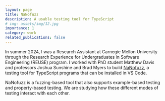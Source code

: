 ```yaml
---
layout: page
title: NaNofuzz
description: A usable testing tool for TypeScript
# img: assets/img/12.jpg
importance: 1
category: work
related_publications: false
---
```


In summer 2024, I was a Research Assistant at Carnegie Mellon University through the Research Experience for Undergraduates in Software Engineering (REUSE) program. I worked with PhD student Matthew Davis and professors Joshua Sunshine and Brad Myers to build [NaNofuzz](https://marketplace.visualstudio.com/items?itemName=penrose.nanofuzz), a testing tool for TypeScript programs that can be installed in VS Code.

NaNofuzz is a fuzzing-based tool that also supports example-based testing and property-based testing. We are studying how these different modes of testing interact with each other.
